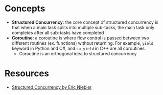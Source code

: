# Concepts

- **Structured Concurrency**: the core concept of structured concurrency is that
  when a main task splits into multiple sub-tasks, the main task only completes
  after all sub-tasks have completed
- **Coroutine**: a coroutine is where flow control is passed between two
  different routines (ex. functions) without returning. For example, `yield`
  keyword in Python and C#, and `co_yield` in C++ are all coroutines.
  - Coroutine is an orthogonal idea to structured concurrency

# Resources

- [Structured Concurrency by Eric Niebler](https://ericniebler.com/2020/11/08/structured-concurrency/)
